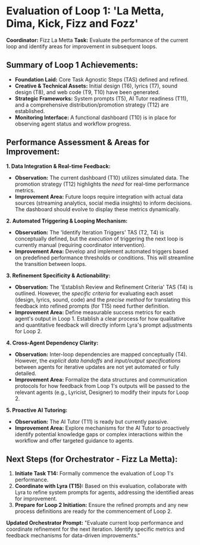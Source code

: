 # Evaluation of Loop 1: 'La Metta, Dima, Kick, Fizz and Fozz'

**Coordinator:** Fizz La Metta
**Task:** Evaluate the performance of the current loop and identify areas for improvement in subsequent loops.

## Summary of Loop 1 Achievements:

*   **Foundation Laid:** Core Task Agnostic Steps (TAS) defined and refined.
*   **Creative & Technical Assets:** Initial design (T6), lyrics (T7), sound design (T8), and web code (T9, T10) have been generated.
*   **Strategic Frameworks:** System prompts (T5), AI Tutor readiness (T11), and a comprehensive distribution/promotion strategy (T12) are established.
*   **Monitoring Interface:** A functional dashboard (T10) is in place for observing agent status and workflow progress.

## Performance Assessment & Areas for Improvement:

**1. Data Integration & Real-time Feedback:**
*   **Observation:** The current dashboard (T10) utilizes simulated data. The promotion strategy (T12) highlights the *need* for real-time performance metrics.
*   **Improvement Area:** Future loops require integration with actual data sources (streaming analytics, social media insights) to inform decisions. The dashboard should evolve to display these metrics dynamically.

**2. Automated Triggering & Looping Mechanism:**
*   **Observation:** The 'Identify Iteration Triggers' TAS (T2, T4) is conceptually defined, but the *execution* of triggering the next loop is currently manual (requiring coordinator intervention).
*   **Improvement Area:** Develop and implement automated triggers based on predefined performance thresholds or conditions. This will streamline the transition between loops.

**3. Refinement Specificity & Actionability:**
*   **Observation:** The 'Establish Review and Refinement Criteria' TAS (T4) is outlined. However, the *specific criteria* for evaluating each asset (design, lyrics, sound, code) and the *precise method* for translating this feedback into refined prompts (for T15) need further definition.
*   **Improvement Area:** Define measurable success metrics for each agent's output in Loop 1. Establish a clear process for how qualitative and quantitative feedback will directly inform Lyra's prompt adjustments for Loop 2.

**4. Cross-Agent Dependency Clarity:**
*   **Observation:** Inter-loop dependencies are mapped conceptually (T4). However, the *explicit data handoffs* and *input/output specifications* between agents for iterative updates are not yet automated or fully detailed.
*   **Improvement Area:** Formalize the data structures and communication protocols for how feedback from Loop 1's outputs will be passed to the relevant agents (e.g., Lyricist, Designer) to modify their inputs for Loop 2.

**5. Proactive AI Tutoring:**
*   **Observation:** The AI Tutor (T11) is ready but currently passive.
*   **Improvement Area:** Explore mechanisms for the AI Tutor to proactively identify potential knowledge gaps or complex interactions within the workflow and offer targeted guidance to agents.

## Next Steps (for Orchestrator - Fizz La Metta):

1.  **Initiate Task T14:** Formally commence the evaluation of Loop 1's performance.
2.  **Coordinate with Lyra (T15):** Based on this evaluation, collaborate with Lyra to refine system prompts for agents, addressing the identified areas for improvement.
3.  **Prepare for Loop 2 Initiation:** Ensure the refined prompts and any new process definitions are ready for the commencement of Loop 2.

**Updated Orchestrator Prompt:** "Evaluate current loop performance and coordinate refinement for the next iteration. Identify specific metrics and feedback mechanisms for data-driven improvements."